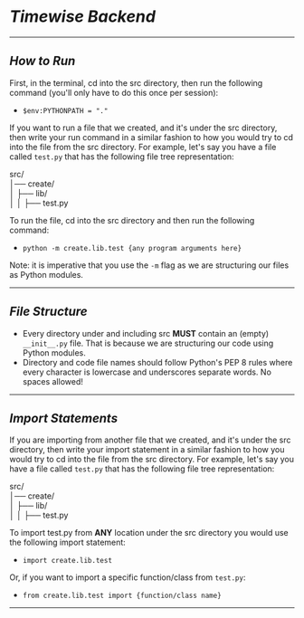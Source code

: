 # *Timewise Backend*
___

## *How to Run*
First, in the terminal, cd into the src directory, then run the following 
command (you'll only have to do this once per session):
- `$env:PYTHONPATH = "."`

If you want to run a file that we created, and it's under the src 
directory, then write your run command in a similar fashion to how you would try
to cd into the file from the src directory. For example, let's say you have a 
file called `test.py` that has the following file tree representation:  

src/  
│── create/  
│   ├── lib/  
│   │   ├── test.py  

To run the file, cd into the src directory and then run the following command:
- `python -m create.lib.test {any program arguments here}`

Note: it is imperative that you use the `-m` flag as we are structuring our
files as Python modules.
___

## *File Structure*
- Every directory under and including src __MUST__ contain an (empty) 
`__init__.py` file. That is because we are structuring our code using Python 
modules.
- Directory and code file names should follow Python's PEP 8 rules where every 
character is lowercase and underscores separate words. No spaces allowed!
___

## *Import Statements*
If you are importing from another file that we created, and it's under the src 
directory, then write your import statement  in a similar fashion to how you 
would try to cd into the file from the src directory. For example, let's say you
have a file called `test.py` that has the following file tree representation:  

src/  
│── create/  
│   ├── lib/  
│   │   ├── test.py  

To import test.py from __ANY__ location under the src directory you would use 
the following import statement:
- `import create.lib.test`

Or, if you want to import a specific function/class from `test.py`:
- `from create.lib.test import {function/class name}`
___
